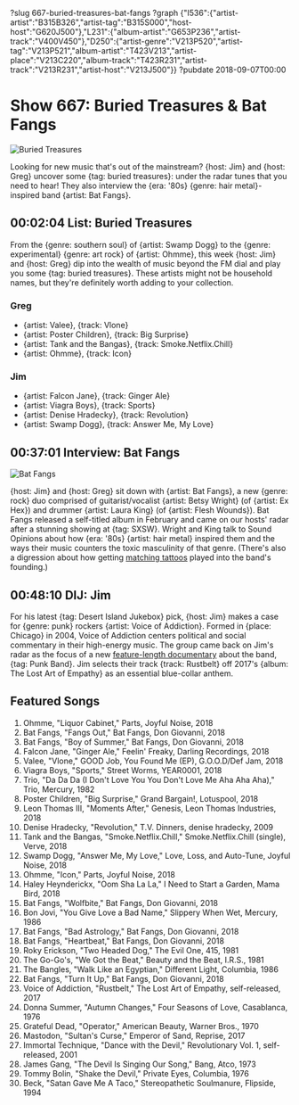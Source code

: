 ?slug 667-buried-treasures-bat-fangs
?graph {"I536":{"artist-artist":"B315B326","artist-tag":"B315S000","host-host":"G620J500"},"L231":{"album-artist":"G653P236","artist-track":"V400V450"},"D250":{"artist-genre":"V213P520","artist-tag":"V213P521","album-artist":"T423V213","artist-place":"V213C220","album-track":"T423R231","artist-track":"V213R231","artist-host":"V213J500"}}
?pubdate 2018-09-07T00:00

# Show 667: Buried Treasures & Bat Fangs

![Buried Treasures](//static.soundopinions.org/images/2018/vinyl1.jpg)

Looking for new music that's out of the mainstream? {host: Jim} and {host: Greg} uncover some {tag: buried treasures}: under the radar tunes that you need to hear! They also interview the {era: '80s} {genre: hair metal}-inspired band {artist: Bat Fangs}.

## 00:02:04 List: Buried Treasures

From the {genre: southern soul} of {artist: Swamp Dogg} to the {genre: experimental} {genre: art rock} of {artist: Ohmme}, this week {host: Jim} and {host: Greg} dip into the wealth of music beyond the FM dial and play you some {tag: buried treasures}. These artists might not be household names, but they're definitely worth adding to your collection.   

### Greg
- {artist: Valee}, {track: Vlone}
- {artist: Poster Children}, {track: Big Surprise} 
- {artist: Tank and the Bangas}, {track: Smoke.Netflix.Chill}
- {artist: Ohmme}, {track: Icon}

### Jim
- {artist: Falcon Jane}, {track: Ginger Ale}
- {artist: Viagra Boys}, {track: Sports}
- {artist: Denise Hradecky}, {track: Revolution}
- {artist: Swamp Dogg}, {track: Answer Me, My Love}

## 00:37:01 Interview: Bat Fangs
![Bat Fangs](//static.soundopinions.org/images/2018/BF_2.jpg)

{host: Jim} and {host: Greg} sit down with {artist: Bat Fangs}, a new {genre: rock} duo comprised of guitarist/vocalist {artist: Betsy Wright} (of {artist: Ex Hex}) and drummer {artist: Laura King} (of {artist: Flesh Wounds}). Bat Fangs released a self-titled album in February and came on our hosts' radar after a stunning showing at {tag: SXSW}. Wright and King talk to Sound Opinions about how {era: '80s} {artist: hair metal} inspired them and the ways their music counters the toxic masculinity of that genre. (There's also a digression about how getting [matching tattoos](//static.soundopinions.org/images/2018/BatFangsAG.jpg) played into the band's founding.)

## 00:48:10 DIJ: Jim

For his latest {tag: Desert Island Jukebox} pick, {host: Jim} makes a case for {genre: punk} rockers {artist: Voice of Addiction}. Formed in {place: Chicago} in 2004, Voice of Addiction centers political and social commentary in their high-energy music. The group came back on Jim's radar as the focus of a new [feature-length documentary](https://www.punkbandthemovie.com/) about the band, {tag: Punk Band}. Jim selects their track {track: Rustbelt} off 2017's {album: The Lost Art of Empathy} as an essential blue-collar anthem.

## Featured Songs

1. Ohmme, "Liquor Cabinet," Parts, Joyful Noise, 2018
1. Bat Fangs, "Fangs Out," Bat Fangs, Don Giovanni, 2018
1. Bat Fangs, "Boy of Summer," Bat Fangs, Don Giovanni, 2018
1. Falcon Jane, "Ginger Ale," Feelin' Freaky, Darling Recordings, 2018
1. Valee, "Vlone," GOOD Job, You Found Me (EP), G.O.O.D/Def Jam, 2018
1. Viagra Boys, "Sports," Street Worms, YEAR0001, 2018
1. Trio, "Da Da Da (I Don't Love You You Don't Love Me Aha Aha Aha)," Trio, Mercury, 1982
1. Poster Children, "Big Surprise," Grand Bargain!, Lotuspool, 2018
1. Leon Thomas III, "Moments After," Genesis, Leon Thomas Industries, 2018
1. Denise Hradecky, "Revolution," T.V. Dinners, denise hradecky, 2009
1. Tank and the Bangas, "Smoke.Netflix.Chill," Smoke.Netflix.Chill (single), Verve, 2018
1. Swamp Dogg, "Answer Me, My Love," Love, Loss, and Auto-Tune, Joyful Noise, 2018
1. Ohmme, "Icon," Parts, Joyful Noise, 2018
1. Haley Heynderickx, "Oom Sha La La," I Need to Start a Garden, Mama Bird, 2018
1. Bat Fangs, "Wolfbite," Bat Fangs, Don Giovanni, 2018
1. Bon Jovi, "You Give Love a Bad Name," Slippery When Wet, Mercury, 1986
1. Bat Fangs, "Bad Astrology," Bat Fangs, Don Giovanni, 2018
1. Bat Fangs, "Heartbeat," Bat Fangs, Don Giovanni, 2018
1. Roky Erickson, "Two Headed Dog," The Evil One, 415, 1981
1. The Go-Go's, "We Got the Beat," Beauty and the Beat, I.R.S., 1981
1. The Bangles, "Walk Like an Egyptian," Different Light, Columbia, 1986
1. Bat Fangs, "Turn It Up," Bat Fangs, Don Giovanni, 2018
1. Voice of Addiction, "Rustbelt," The Lost Art of Empathy, self-released, 2017
1. Donna Summer, "Autumn Changes," Four Seasons of Love, Casablanca, 1976
1. Grateful Dead, "Operator," American Beauty, Warner Bros., 1970
1. Mastodon, "Sultan's Curse," Emperor of Sand, Reprise, 2017
1. Immortal Technique, "Dance with the Devil," Revolutionary Vol. 1, self-released, 2001
1. James Gang, "The Devil Is Singing Our Song," Bang, Atco, 1973
1. Tommy Bolin, "Shake the Devil," Private Eyes, Columbia, 1976
1. Beck, "Satan Gave Me A Taco," Stereopathetic Soulmanure, Flipside, 1994